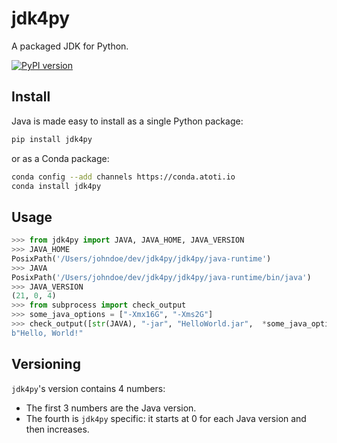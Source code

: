 # jdk4py

A packaged JDK for Python.

[![PyPI version](https://badge.fury.io/py/jdk4py.svg)](https://badge.fury.io/py/jdk4py)

## Install

Java is made easy to install as a single Python package:

```bash
pip install jdk4py
```

or as a Conda package:

```bash
conda config --add channels https://conda.atoti.io
conda install jdk4py
```

## Usage

```python
>>> from jdk4py import JAVA, JAVA_HOME, JAVA_VERSION
>>> JAVA_HOME
PosixPath('/Users/johndoe/dev/jdk4py/jdk4py/java-runtime')
>>> JAVA
PosixPath('/Users/johndoe/dev/jdk4py/jdk4py/java-runtime/bin/java')
>>> JAVA_VERSION
(21, 0, 4)
>>> from subprocess import check_output
>>> some_java_options = ["-Xmx16G", "-Xms2G"]
>>> check_output([str(JAVA), "-jar", "HelloWorld.jar",  *some_java_options])
b"Hello, World!"
```

## Versioning

`jdk4py`'s version contains 4 numbers:

- The first 3 numbers are the Java version.
- The fourth is `jdk4py` specific: it starts at 0 for each Java version and then increases.
